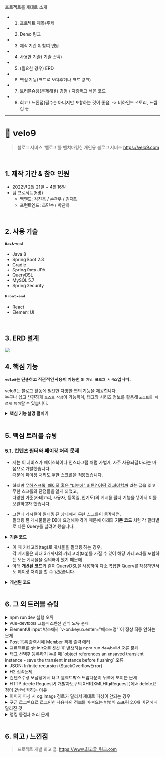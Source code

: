 프로젝트를 제대로 소개
- 1) 프로젝트 제목/주제
- 2) Demo 링크
- 3) 제작 기간 & 참여 인원
- 4) 사용한 기술( 기술 스택)
- 5) (필요한 경우) ERD
- 6) 핵심 기능(코드로 보여주거나 코드 링크)
- 7) 트러블슈팅(문제해결) 경험 / 자랑하고 싶은 코드
- 8) 회고 / 느낀점(필수는 아니지만 포함하는 것이 좋음) -> 비하인드 스토리, 느낌점 등


---



# :pushpin: velo9
>블로그 서비스 '벨로그'를 벤치마킹한 개인용 블로그 서비스
>https://velo9.com  

</br>

## 1. 제작 기간 & 참여 인원
- 2022년 2월 21일 ~ 4월 16일
- 팀 프로젝트(5명)  
    - 백엔드: 김진욱 / 손찬우 / 김재민
    - 프런트엔드: 조민수 / 박찬하 

</br>

## 2. 사용 기술
#### `Back-end`
  - Java 8
  - Spring Boot 2.3
  - Gradle
  - Spring Data JPA
  - QueryDSL
  - MySQL 5.7
  - Spring Security
#### `Front-end`
  - React
  - Element UI

</br>

## 3. ERD 설계
![](https://zuminternet.github.io/images/portal/post/2019-04-22-ZUM-Pilot-integer/final_erd.png)


## 4. 핵심 기능
**`velo9`는 단순하고 직관적인 사용이 가능한 `웹 기반 블로그 서비스`입니다.** <br><br>
velo9는 블로그 활동에 필요한 다양한 편의 기능을 제공합니다.<br>
누구나 쉽고 간편하게 `포스트 작성`이 가능하며, 태그와 시리즈 정보를 활용해 `포스트를 빠르게 탐색`할 수 있습니다.

<details>
<summary><b>핵심 기능 설명 펼치기</b></summary>

<div markdown="1">

## 4.1. 포스트 작성 관련 기능

<br>

> ### 4.1.1. 글 작성과 글 수정을 한 곳에서 처리 :pushpin: [코드 확인](https://github.com/team-express/velo9/blob/fb2cdc52f5a47e4bb1afaa4b15ce39540d57f85c/src/main/java/teamexpress/velo9/post/service/PostService.java#L61)
  - 신규 글 작성과 기존 글 수정을 단일 `Controller - Service - Repository`에서 처리할 수 있도록 코드를 설계하였습니다. <br>

![](https://velog.velcdn.com/images/woply/post/22a12441-8864-44c5-bd5d-b7e130443520/image.jpg)



<br>

> ### 4.1.2. 포스트용 섬네일 등록 :pushpin: [코드 확인](https://github.com/team-express/velo9/blob/fb2cdc52f5a47e4bb1afaa4b15ce39540d57f85c/src/main/java/teamexpress/velo9/post/api/PostThumbnailFileUploader.java#L37)
  - 포스트에 대한 정보를 한 눈에 확인 할 수 있도록 섬네일 업로드를 지원합니다.<br>

![](https://velog.velcdn.com/images/woply/post/f88d7a93-0aba-4715-b8b4-81effc6592bd/image.jpg)

<br>


> ### 4.1.3. 태그, 시리즈 등록 :pushpin: [태그 관련 코드 확인](https://github.com/team-express/velo9/blob/fb2cdc52f5a47e4bb1afaa4b15ce39540d57f85c/src/main/java/teamexpress/velo9/post/service/TagService.java#L26) / [시리즈 관련 코드 확인](https://github.com/team-express/velo9/blob/fb2cdc52f5a47e4bb1afaa4b15ce39540d57f85c/src/main/java/teamexpress/velo9/post/service/SeriesService.java#L32)
  - 포스트 내용을 쉽게 파악하고, 조회할 수 있도록 태그와 시리즈를 추가할 수 있습니다<br>

![](https://velog.velcdn.com/images/woply/post/2d55f142-f0ef-4645-92b7-b007c3472fd5/image.jpg)

<br>

> ### 4.1.4. 포스트 소개글 자동 등록 :pushpin: [코드 확인](https://github.com/team-express/velo9/blob/fb2cdc52f5a47e4bb1afaa4b15ce39540d57f85c/src/main/java/teamexpress/velo9/post/dto/PostSaveDTO.java#L50)
  - 포스트 소개글 미입력시, 본문 내용의 150자를 소개글로 자동 등록합니다.<br>

![](https://velog.velcdn.com/images/woply/post/c0adb39e-71d2-41e6-a4c7-bab184a419c6/image.jpg)

<br>

> ### 4.1.5. 임시 저장 :pushpin: [코드 확인](https://github.com/team-express/velo9/blob/fb2cdc52f5a47e4bb1afaa4b15ce39540d57f85c/src/main/java/teamexpress/velo9/post/service/PostService.java#L169)
  - 작성 중인 포스트는 x분 마다 자동 저장됩니다.<br>   

![](https://velog.velcdn.com/images/woply/post/110c7d6f-95b5-44e4-a0e8-0980a6eb8901/image.jpg)

<br>

> ### 4.1.6. MarkDown 미리보기 :pushpin: [코드 확인](www.naver.com)
  - 글 작성 시, MarkDown 문법이 적용된 포스트 결과물 미리보기를 지원합니다.<br>

<br>


## 4.2. 포스트 조회 관련 기능


> ### 4.2.1. (메인 화면)멀티 검색 지원 :pushpin: [코드 확인](https://github.com/team-express/velo9/blob/fb2cdc52f5a47e4bb1afaa4b15ce39540d57f85c/src/main/java/teamexpress/velo9/post/domain/PostRepositoryCustomImpl.java#L50)
  - 메인 화면에서 키워드 검색 시, 포스트 내용과 태그 내용을 선택하여 검색할 수 있습니다.<br>


![](https://velog.velcdn.com/images/woply/post/319e767f-a40d-4bcb-a90a-494f79a7577b/image.jpg)

<br>


> ### 4.2.2. (메인 화면)정렬 조건 지원 :pushpin: [코드 확인](https://github.com/team-express/velo9/blob/fb2cdc52f5a47e4bb1afaa4b15ce39540d57f85c/src/main/java/teamexpress/velo9/post/controller/MainController.java#L36)
  - 메인 화면에서 포스트 조회 시, 원하는 정렬 조건을 설정하여 포스트 목록을 조회할 수 있습니다.<br>

![](https://velog.velcdn.com/images/woply/post/5130ab71-9dc6-4641-a77c-2eda2c90a2ef/image.jpg)

<br>


> ### 4.2.3. (사용자 글 목록 화면) 태그, 시리즈 정보 기반 탐색 지원 :pushpin: [코드 확인](https://github.com/team-express/velo9/blob/fb2cdc52f5a47e4bb1afaa4b15ce39540d57f85c/src/main/java/teamexpress/velo9/post/domain/PostRepositoryCustomImpl.java#L34)
  - 포스트에 포함된 태그 정보와 시리즈 정보를 이용하여 관심있는 주제의 포스트를 탐색할 수 있습니다.<br>

  <br>


> ### 4.2.4. 포스트 상세 화면 - 이전 글, 다음 글 보기 지원  :pushpin: [코드 확인](https://github.com/team-express/velo9/blob/fb2cdc52f5a47e4bb1afaa4b15ce39540d57f85c/src/main/java/teamexpress/velo9/post/domain/PostRepositoryCustomImpl.java#L116)
  - (동일한 시리즈 정보를 가지고 있거나, 등록된 순서를 기반으로) 현재 보고 있는 포스트의 이전 글과 다음 글을 보여 줍니다. <br>


<br>


> ### 4.2.5. 사용자 아카이브 - 좋아요, 최근 읽은 글 목록 지원 :pushpin: [코드 확인](https://github.com/team-express/velo9/blob/fb2cdc52f5a47e4bb1afaa4b15ce39540d57f85c/src/main/java/teamexpress/velo9/post/domain/PostRepositoryCustomImpl.java#L67)
  - 사용자가 '읽은 적'이 있는 모든 포스트와 '좋아요'를 누른 모든 포스트를 별도로 보여줍니다. <br>


<br>

</div>
</details>

</br>

## 5. 핵심 트러블 슈팅
### 5.1. 컨텐츠 필터와 페이징 처리 문제
- 저는 이 서비스가 페이스북이나 인스타그램 처럼 가볍게, 자주 사용되길 바라는 마음으로 개발했습니다.  
때문에 페이징 처리도 무한 스크롤을 적용했습니다.

- 하지만 [무한스크롤, 페이징 혹은 “더보기” 버튼? 어떤 걸 써야할까](https://cyberx.tistory.com/82) 라는 글을 읽고 무한 스크롤의 단점들을 알게 되었고,  
다양한 기준(카테고리, 사용자, 등록일, 인기도)의 게시물 필터 기능을 넣어서 이를 보완하고자 했습니다.

- 그런데 게시물이 필터링 된 상태에서 무한 스크롤이 동작하면,  
필터링 된 게시물들만 DB에 요청해야 하기 때문에 아래의 **기존 코드** 처럼 각 필터별로 다른 Query를 날려야 했습니다.

<details>
<summary><b>기존 코드</b></summary>
<div markdown="1">

~~~java
/**
 * 게시물 Top10 (기준: 댓글 수 + 좋아요 수)
 * @return 인기순 상위 10개 게시물
 */
public Page<PostResponseDto> listTopTen() {

    PageRequest pageRequest = PageRequest.of(0, 10, Sort.Direction.DESC, "rankPoint", "likeCnt");
    return postRepository.findAll(pageRequest).map(PostResponseDto::new);
}

/**
 * 게시물 필터 (Tag Name)
 * @param tagName 게시물 박스에서 클릭한 태그 이름
 * @param pageable 페이징 처리를 위한 객체
 * @return 해당 태그가 포함된 게시물 목록
 */
public Page<PostResponseDto> listFilteredByTagName(String tagName, Pageable pageable) {

    return postRepository.findAllByTagName(tagName, pageable).map(PostResponseDto::new);
}

// ... 게시물 필터 (Member) 생략 

/**
 * 게시물 필터 (Date)
 * @param createdDate 게시물 박스에서 클릭한 날짜
 * @return 해당 날짜에 등록된 게시물 목록
 */
public List<PostResponseDto> listFilteredByDate(String createdDate) {

    // 등록일 00시부터 24시까지
    LocalDateTime start = LocalDateTime.of(LocalDate.parse(createdDate), LocalTime.MIN);
    LocalDateTime end = LocalDateTime.of(LocalDate.parse(createdDate), LocalTime.MAX);

    return postRepository
                    .findAllByCreatedAtBetween(start, end)
                    .stream()
                    .map(PostResponseDto::new)
                    .collect(Collectors.toList());
    }
~~~

</div>
</details>

- 이 때 카테고리(tag)로 게시물을 필터링 하는 경우,  
각 게시물은 최대 3개까지의 카테고리(tag)를 가질 수 있어 해당 카테고리를 포함하는 모든 게시물을 질의해야 했기 때문에  
- 아래 **개선된 코드**와 같이 QueryDSL을 사용하여 다소 복잡한 Query를 작성하면서도 페이징 처리를 할 수 있었습니다.

<details>
<summary><b>개선된 코드</b></summary>
<div markdown="1">

~~~java
/**
 * 게시물 필터 (Tag Name)
 */
@Override
public Page<Post> findAllByTagName(String tagName, Pageable pageable) {

    QueryResults<Post> results = queryFactory
            .selectFrom(post)
            .innerJoin(postTag)
                .on(post.idx.eq(postTag.post.idx))
            .innerJoin(tag)
                .on(tag.idx.eq(postTag.tag.idx))
            .where(tag.name.eq(tagName))
            .orderBy(post.idx.desc())
                .limit(pageable.getPageSize())
                .offset(pageable.getOffset())
            .fetchResults();

    return new PageImpl<>(results.getResults(), pageable, results.getTotal());
}
~~~

</div>
</details>

</br>

## 6. 그 외 트러블 슈팅
<details>
<summary>npm run dev 실행 오류</summary>
<div markdown="1">

- Webpack-dev-server 버전을 3.0.0으로 다운그레이드로 해결
- `$ npm install —save-dev webpack-dev-server@3.0.0`

</div>
</details>

<details>
<summary>vue-devtools 크롬익스텐션 인식 오류 문제</summary>
<div markdown="1">
  
  - main.js 파일에 `Vue.config.devtools = true` 추가로 해결
  - [https://github.com/vuejs/vue-devtools/issues/190](https://github.com/vuejs/vue-devtools/issues/190)
  
</div>
</details>

<details>
<summary>ElementUI input 박스에서 `v-on:keyup.enter="메소드명"`이 정상 작동 안하는 문제</summary>
<div markdown="1">
  
  - `v-on:keyup.enter.native=""` 와 같이 .native 추가로 해결
  
</div>
</details>

<details>
<summary> Post 목록 출력시에 Member 객체 출력 에러 </summary>
<div markdown="1">
  
  - 에러 메세지(500에러)
    - No serializer found for class org.hibernate.proxy.pojo.javassist.JavassistLazyInitializer and no properties discovered to create BeanSerializer (to avoid exception, disable SerializationConfig.SerializationFeature.FAIL_ON_EMPTY_BEANS)
  - 해결
    - Post 엔티티에 @ManyToOne 연관관계 매핑을 LAZY 옵션에서 기본(EAGER)옵션으로 수정
  
</div>
</details>
    
<details>
<summary> 프로젝트를 git init으로 생성 후 발생하는 npm run dev/build 오류 문제 </summary>
<div markdown="1">
  
  ```jsx
    $ npm run dev
    npm ERR! path C:\Users\integer\IdeaProjects\pilot\package.json
    npm ERR! code ENOENT
    npm ERR! errno -4058
    npm ERR! syscall open
    npm ERR! enoent ENOENT: no such file or directory, open 'C:\Users\integer\IdeaProjects\pilot\package.json'
    npm ERR! enoent This is related to npm not being able to find a file.
    npm ERR! enoent

    npm ERR! A complete log of this run can be found in:
    npm ERR!     C:\Users\integer\AppData\Roaming\npm-cache\_logs\2019-02-25T01_23_19_131Z-debug.log
  ```
  
  - 단순히 npm run dev/build 명령을 입력한 경로가 문제였다.
   
</div>
</details>    

<details>
<summary> 태그 선택후 등록하기 누를 때 `object references an unsaved transient instance - save the transient instance before flushing` 오류</summary>
<div markdown="1">
  
  - Post 엔티티의 @ManyToMany에 영속성 전이(cascade=CascadeType.ALL) 추가
    - JPA에서 Entity를 저장할 때 연관된 모든 Entity는 영속상태여야 한다.
    - CascadeType.PERSIST 옵션으로 부모와 자식 Enitity를 한 번에 영속화할 수 있다.
    - 참고
        - [https://stackoverflow.com/questions/2302802/object-references-an-unsaved-transient-instance-save-the-transient-instance-be/10680218](https://stackoverflow.com/questions/2302802/object-references-an-unsaved-transient-instance-save-the-transient-instance-be/10680218)
   
</div>
</details>    

<details>
<summary> JSON: Infinite recursion (StackOverflowError)</summary>
<div markdown="1">
  
  - @JsonIgnoreProperties 사용으로 해결
    - 참고
        - [http://springquay.blogspot.com/2016/01/new-approach-to-solve-json-recursive.html](http://springquay.blogspot.com/2016/01/new-approach-to-solve-json-recursive.html)
        - [https://stackoverflow.com/questions/3325387/infinite-recursion-with-jackson-json-and-hibernate-jpa-issue](https://stackoverflow.com/questions/3325387/infinite-recursion-with-jackson-json-and-hibernate-jpa-issue)
        
</div>
</details>  
    
<details>
<summary> H2 접속문제</summary>
<div markdown="1">
  
  - H2의 JDBC URL이 jdbc:h2:~/test 으로 되어있으면 jdbc:h2:mem:testdb 으로 변경해서 접속해야 한다.
        
</div>
</details> 
    
<details>
<summary> 컨텐츠수정 모달창에서 태그 셀렉트박스 드랍다운이 뒤쪽에 보이는 문제</summary>
<div markdown="1">
  
   - ElementUI의 Global Config에 옵션 추가하면 해결
     - main.js 파일에 `Vue.us(ElementUI, { zIndex: 9999 });` 옵션 추가(9999 이하면 안됌)
   - 참고
     - [https://element.eleme.io/#/en-US/component/quickstart#global-config](https://element.eleme.io/#/en-US/component/quickstart#global-config)
        
</div>
</details> 

<details>
<summary> HTTP delete Request시 개발자도구의 XHR(XMLHttpRequest )에서 delete요청이 2번씩 찍히는 이유</summary>
<div markdown="1">
  
  - When you try to send a XMLHttpRequest to a different domain than the page is hosted, you are violating the same-origin policy. However, this situation became somewhat common, many technics are introduced. CORS is one of them.

        In short, server that you are sending the DELETE request allows cross domain requests. In the process, there should be a **preflight** call and that is the **HTTP OPTION** call.

        So, you are having two responses for the **OPTION** and **DELETE** call.

        see [MDN page for CORS](https://developer.mozilla.org/en-US/docs/Web/HTTP/Access_control_CORS).

    - 출처 : [https://stackoverflow.com/questions/35808655/why-do-i-get-back-2-responses-of-200-and-204-when-using-an-ajax-call-to-delete-o](https://stackoverflow.com/questions/35808655/why-do-i-get-back-2-responses-of-200-and-204-when-using-an-ajax-call-to-delete-o)
        
</div>
</details> 

<details>
<summary> 이미지 파싱 시 og:image 경로가 달라서 제대로 파싱이 안되는 경우</summary>
<div markdown="1">
  
  - UserAgent 설정으로 해결
        - [https://www.javacodeexamples.com/jsoup-set-user-agent-example/760](https://www.javacodeexamples.com/jsoup-set-user-agent-example/760)
        - [http://www.useragentstring.com/](http://www.useragentstring.com/)
        
</div>
</details> 
    
<details>
<summary> 구글 로그인으로 로그인한 사용자의 정보를 가져오는 방법이 스프링 2.0대 버전에서 달라진 것</summary>
<div markdown="1">
  
  - 1.5대 버전에서는 Controller의 인자로 Principal을 넘기면 principal.getName(0에서 바로 꺼내서 쓸 수 있었는데, 2.0대 버전에서는 principal.getName()의 경우 principal 객체.toString()을 반환한다.
    - 1.5대 버전에서 principal을 사용하는 경우
    - 아래와 같이 사용했다면,

    ```jsx
    @RequestMapping("/sso/user")
    @SuppressWarnings("unchecked")
    public Map<String, String> user(Principal principal) {
        if (principal != null) {
            OAuth2Authentication oAuth2Authentication = (OAuth2Authentication) principal;
            Authentication authentication = oAuth2Authentication.getUserAuthentication();
            Map<String, String> details = new LinkedHashMap<>();
            details = (Map<String, String>) authentication.getDetails();
            logger.info("details = " + details);  // id, email, name, link etc.
            Map<String, String> map = new LinkedHashMap<>();
            map.put("email", details.get("email"));
            return map;
        }
        return null;
    }
    ```

    - 2.0대 버전에서는
    - 아래와 같이 principal 객체의 내용을 꺼내 쓸 수 있다.

    ```jsx
    UsernamePasswordAuthenticationToken token =
                    (UsernamePasswordAuthenticationToken) SecurityContextHolder
                            .getContext().getAuthentication();
            Map<String, Object> map = (Map<String, Object>) token.getPrincipal();

            String email = String.valueOf(map.get("email"));
            post.setMember(memberRepository.findByEmail(email));
    ```
        
</div>
</details> 
    
<details>
<summary> 랭킹 동점자 처리 문제</summary>
<div markdown="1">
  
  - PageRequest의 Sort부분에서 properties를 "rankPoint"를 주고 "likeCnt"를 줘서 댓글수보다 좋아요수가 우선순위 갖도록 설정.
  - 좋아요 수도 똑같다면..........
        
</div>
</details> 
    
</br>

## 6. 회고 / 느낀점
>프로젝트 개발 회고 글: https://www.회고글_링크.com